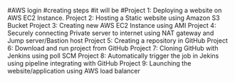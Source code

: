 #AWS login
#creating steps
#it will be
#Project 1: Deploying a website on AWS EC2 Instance.
Project 2: Hosting a Static website using Amazon S3 Bucket
Project 3: Creating new AWS EC2 Instance using AMI
Project 4: Securely connecting Private server to internet using NAT gateway and Jump server/Bastion host
Project 5: Creating a repository in GitHub 
Project 6: Download and run project from GitHub 
Project 7: Cloning GitHub with Jenkins using poll SCM 
Project 8: Automatically trigger the job in Jekins using pipeline integrating with GitHub 
Project 9: Launching the website/application using AWS load balancer
